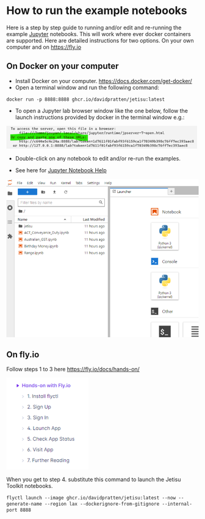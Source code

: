 # How to run the example notebooks
Here is a step by step guide to running and/or edit and re-running the example [Jupyter](https://jupyter.org/) notebooks.  This will work where ever docker containers are supported. Here are detailed instructions for two options.  On your own computer and on https://fly.io

## On Docker on your computer
- Install Docker on your computer. https://docs.docker.com/get-docker/
- Open a terminal window and run the following command:
```shell
docker run -p 8888:8888 ghcr.io/davidpratten/jetisu:latest
```
- To open a Jupyter lab browser window like the one below, follow the launch instructions provided by docker in the terminal window e.g.: 

<img src="launch_jupyter.png" width="500"/>

- Double-click on any notebook to edit and/or re-run the examples.

- See here for [Jupyter Notebook Help](https://jupyter-notebook.readthedocs.io/en/stable/notebook.html)

![img.png](jetisu_jupyter_lab.png)

## On fly.io

Follow steps 1 to 3 here https://fly.io/docs/hands-on/ 

![Hands-on with Flyl.io](handsonwithflyio.png)

When you get to step 4. substitute this command to launch the Jetisu Toolkit notebooks.

```
flyctl launch --image ghcr.io/davidpratten/jetisu:latest --now --generate-name --region lax --dockerignore-from-gitignore --internal-port 8888
```

